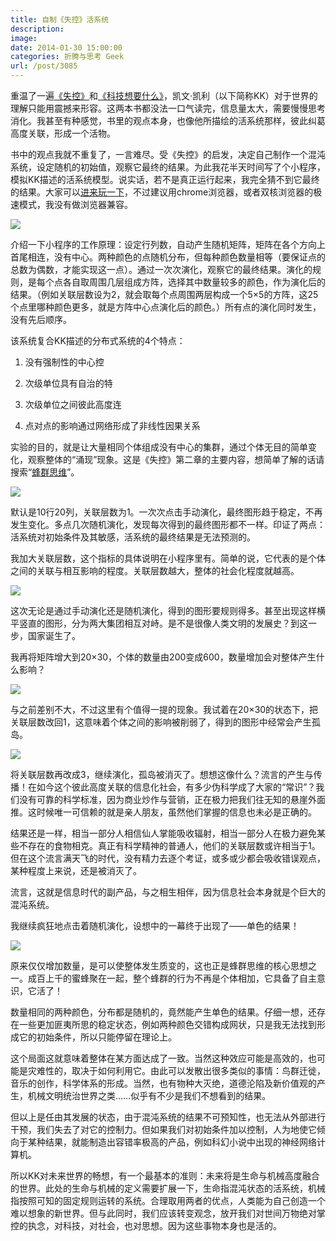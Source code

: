 ```yaml
---
title: 自制《失控》活系统
description: 
image: 
date: 2014-01-30 15:00:00
categories: 折腾与思考 Geek
url: /post/3085
---
```


重温了一遍[《失控》](http://book.douban.com/subject/5375620/)和[《科技想要什么》](http://book.douban.com/subject/6965746/)，凯文·凯利（以下简称KK）对于世界的理解只能用震撼来形容。这两本书都没法一口气读完，信息量太大，需要慢慢思考消化。我甚至有种感觉，书里的观点本身，也像他所描绘的活系统那样，彼此纠葛高度关联，形成一个活物。

书中的观点我就不重复了，一言难尽。受《失控》的启发，决定自己制作一个混沌系统，设定随机的初始值，观察它最终的结果。为此我花半天时间写了个小程序，模拟KK描述的活系统模型。说实话，若不是真正运行起来，我完全猜不到它最终的结果。大家可以[进来玩一下](http://greenzorro.github.io/chaos/)，不过建议用chrome浏览器，或者双核浏览器的极速模式，我没有做浏览器兼容。

[![](https://cdn.victor42.work/posts/2014-01/01-30/1.png)](http://greenzorro.github.io/chaos/)

介绍一下小程序的工作原理：设定行列数，自动产生随机矩阵，矩阵在各个方向上首尾相连，没有中心。两种颜色的点随机分布，但每种颜色数量相等（要保证点的总数为偶数，才能实现这一点）。通过一次次演化，观察它的最终结果。演化的规则，是每个点各自取周围几层组成方阵，选择其中数量较多的颜色，作为演化后的结果。（例如关联层数设为2，就会取每个点周围两层构成一个5×5的方阵，这25个点里哪种颜色更多，就是方阵中心点演化后的颜色。）所有点的演化同时发生，没有先后顺序。

该系统复合KK描述的分布式系统的4个特点：

1.  没有强制性的中心控

2.  次级单位具有自治的特

3.  次级单位之间彼此高度连

4.  点对点的影响通过网络形成了非线性因果关系

实验的目的，就是让大量相同个体组成没有中心的集群，通过个体无目的简单变化，观察整体的“涌现”现象。这是《失控》第二章的主要内容，想简单了解的话请搜索“[蜂群思维](http://www.baidu.com/s?wd=%E8%9C%82%E7%BE%A4%E6%80%9D%E7%BB%B4&amp;rsv_bp=0&amp;ch=&amp;tn=baidu&amp;bar=&amp;rsv_spt=3&amp;ie=utf-8&amp;rsv_n=2&amp;rsv_sug3=1&amp;rsv_sug4=22&amp;inputT=953)”。

![](https://cdn.victor42.work/posts/2014-01/01-30/2.png)

默认是10行20列，关联层数为1。一次次点击手动演化，最终图形趋于稳定，不再发生变化。多点几次随机演化，发现每次得到的最终图形都不一样。印证了两点：活系统对初始条件及其敏感，活系统的最终结果是无法预测的。

我加大关联层数，这个指标的具体说明在小程序里有。简单的说，它代表的是个体之间的关联与相互影响的程度。关联层数越大，整体的社会化程度就越高。

![](https://cdn.victor42.work/posts/2014-01/01-30/3.png)

这次无论是通过手动演化还是随机演化，得到的图形要规则得多。甚至出现这样横平竖直的图形，分为两大集团相互对峙。是不是很像人类文明的发展史？到这一步，国家诞生了。

我再将矩阵增大到20×30，个体的数量由200变成600，数量增加会对整体产生什么影响？

![](https://cdn.victor42.work/posts/2014-01/01-30/4.png)

与之前差别不大，不过这里有个值得一提的现象。我试着在20×30的状态下，把关联层数改回1，这意味着个体之间的影响被削弱了，得到的图形中经常会产生孤岛。

![](https://cdn.victor42.work/posts/2014-01/01-30/5.png)

将关联层数再改成3，继续演化，孤岛被消灭了。想想这像什么？流言的产生与传播！在如今这个彼此高度关联的信息化社会，有多少伪科学成了大家的“常识”？我们没有可靠的科学标准，因为商业炒作与营销，正在极力把我们往无知的悬崖外面推。这时候唯一可信赖的就是亲人朋友，虽然他们掌握的信息也未必是正确的。

结果还是一样，相当一部分人相信仙人掌能吸收辐射，相当一部分人在极力避免某些不存在的食物相克。真正有科学精神的普通人，他们的关联层数或许相当于1。但在这个流言满天飞的时代，没有精力去逐个考证，或多或少都会吸收错误观点，某种程度上来说，还是被消灭了。

流言，这就是信息时代的副产品，与之相生相伴，因为信息社会本身就是个巨大的混沌系统。

我继续疯狂地点击着随机演化，设想中的一幕终于出现了——单色的结果！

![](https://cdn.victor42.work/posts/2014-01/01-30/6.png)

原来仅仅增加数量，是可以使整体发生质变的，这也正是蜂群思维的核心思想之一。成百上千的蜜蜂聚在一起，整个蜂群的行为不再是个体相加，它具备了自主意识，它活了！

数量相同的两种颜色，分布都是随机的，竟然能产生单色的结果。仔细一想，还存在一些更加匪夷所思的稳定状态，例如两种颜色交错构成网状，只是我无法找到形成它的初始条件，所以只能停留在理论上。

这个局面这就意味着整体在某方面达成了一致。当然这种效应可能是高效的，也可能是灾难性的，取决于如何利用它。由此可以发散出很多类似的事情：鸟群迁徙，音乐的创作，科学体系的形成。当然，也有物种大灭绝，道德沦陷及新价值观的产生，机械文明统治世界之类……似乎有不少是我们不想看到的结果。

但以上是任由其发展的状态，由于混沌系统的结果不可预知性，也无法从外部进行干预，我们失去了对它的控制力。但如果我们对初始条件加以控制，人为地使它倾向于某种结果，就能制造出容错率极高的产品，例如科幻小说中出现的神经网络计算机。

所以KK对未来世界的畅想，有一个最基本的准则：未来将是生命与机械高度融合的世界。此处的生命与机械的定义需要扩展一下，生命指混沌状态的活系统，机械指按照可知的固定规则运转的系统。合理取用两者的优点，人类能为自己创造一个难以想象的新世界。但与此同时，我们应该转变观念，放开我们对世间万物绝对掌控的执念，对科技，对社会，也对思想。因为这些事物本身也是活的。